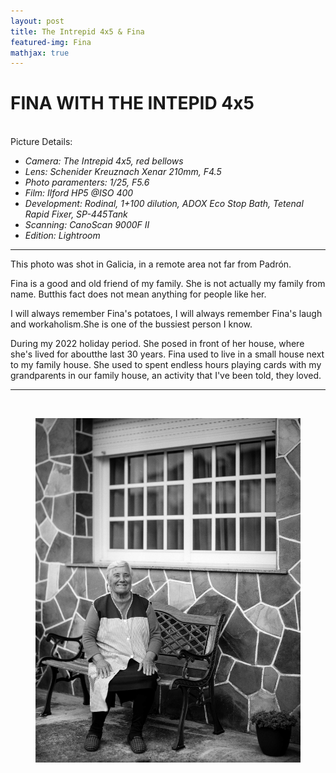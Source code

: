 ```yaml
---
layout: post
title: The Intrepid 4x5 & Fina
featured-img: Fina
mathjax: true
---
```


# FINA WITH THE INTEPID 4x5
<br>
Picture Details:

* _Camera: The Intrepid 4x5, red bellows_
* _Lens: Schenider Kreuznach Xenar 210mm, F4.5_
* _Photo paramenters: 1/25, F5.6_
* _Film: Ilford HP5 @ISO 400_
* _Development: Rodinal, 1+100 dilution, ADOX Eco Stop Bath, Tetenal Rapid Fixer, SP-445Tank_
* _Scanning: CanoScan 9000F II_
* _Edition: Lightroom_

<hr/>

This photo was shot in Galicia, in a remote area not far from Padrón.

Fina is a good and old friend of my family. She is not actually my family from name. Butthis fact does not mean anything for people like her. 

I will always remember Fina's potatoes, I will always remember Fina's laugh and workaholism.She is one of the bussiest person I know. 

During my 2022 holiday period. She posed in front of her house, where she's lived for aboutthe last 30 years. Fina used to live in a small house next to my family house. She used to spent endless hours playing cards with my grandparents in our family house, an activity that I've been told, they loved.

<hr/>

<br>
<figure>
    <div align = "center"><img src="/assets/img/Article_image/Fina_4x5/Compress_Fina_HP5.jpg" alt="Lighten" class="center">
    </div>
</figure>  
<br/><br/>



